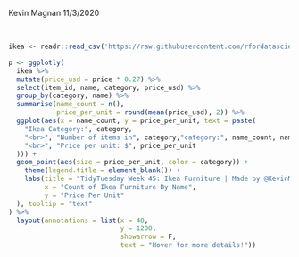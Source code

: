 Kevin Magnan
11/3/2020

<br>

``` r
ikea <- readr::read_csv('https://raw.githubusercontent.com/rfordatascience/tidytuesday/master/data/2020/2020-11-03/ikea.csv')

p <- ggplotly(
  ikea %>%
  mutate(price_usd = price * 0.27) %>%
  select(item_id, name, category, price_usd) %>% 
  group_by(category, name) %>% 
  summarise(name_count = n(), 
            price_per_unit = round(mean(price_usd), 2)) %>%
  ggplot(aes(x = name_count, y = price_per_unit, text = paste(
    "Ikea Category:", category,
    "<br>", "Number of items in", category,"category:", name_count, name,
    "<br>", "Price per unit: $", price_per_unit
  ))) +
  geom_point(aes(size = price_per_unit, color = category)) +
    theme(legend.title = element_blank()) +
    labs(title = "TidyTuesday Week 45: Ikea Furniture | Made by @KevinMagnan",
         x = "Count of Ikea Furniture By Name",
         y = "Price Per Unit"
  ), tooltip = "text"
) %>% 
  layout(annotations = list(x = 40,
                            y = 1200,
                            showarrow = F,
                            text = "Hover for more details!"))
```

<!--html_preserve-->

<iframe src="C:/Users/kEVIN/Documents/GitHub/tidytuesday/Week_45/index.html" width="100%" height="600" scrolling="no" seamless="seamless" frameBorder="0">

</iframe>

<!--/html_preserve-->
